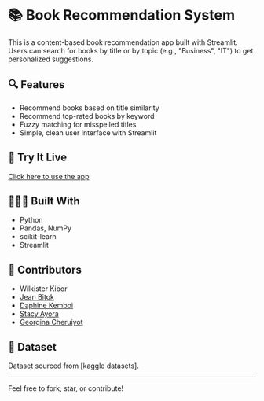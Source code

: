 # 📚 Book Recommendation System

This is a content-based book recommendation app built with Streamlit.  
Users can search for books by title or by topic (e.g., "Business", "IT") to get personalized suggestions.

## 🔍 Features
- Recommend books based on title similarity
- Recommend top-rated books by keyword
- Fuzzy matching for misspelled titles
- Simple, clean user interface with Streamlit

## 🚀 Try It Live
[Click here to use the app](https://book-recommend.streamlit.app/)

## 👩🏽‍💻 Built With
- Python
- Pandas, NumPy
- scikit-learn
- Streamlit

## 👥 Contributors
- Wilkister Kibor
- [Jean Bitok](https://github.com/Jeanbitok)
- [Daphine Kemboi](https://github.com/Daph035)
- [Stacy Ayora](https://github.com/stacyayora)
- [Georgina Cheruiyot](https://github.com/GEORGY24615)

## 📂 Dataset
Dataset sourced from [kaggle datasets].

---

Feel free to fork, star, or contribute!
